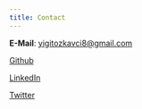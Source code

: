 ```yaml
---
title: Contact
---
```


**E-Mail**: yigitozkavci8@gmail.com

[Github](http://github.com/yigitozkavci)

[LinkedIn](https://www.linkedin.com/in/yigitozkavci)

[Twitter](https://twitter.com/YigitOzkavci)
